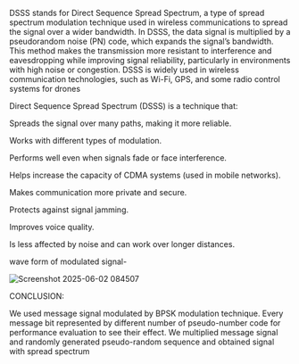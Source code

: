 DSSS stands for Direct Sequence Spread Spectrum, a type of spread spectrum modulation technique used in wireless communications to spread the signal over a wider bandwidth. In DSSS, the data signal is multiplied by a pseudorandom noise (PN) code, which expands the signal’s bandwidth. This method makes the transmission more resistant to interference and eavesdropping while improving signal reliability, particularly in environments with high noise or congestion. DSSS is widely used in wireless communication technologies, such as Wi-Fi, GPS, and some radio control systems for drones

Direct Sequence Spread Spectrum (DSSS) is a technique that:

Spreads the signal over many paths, making it more reliable.

Works with different types of modulation.

Performs well even when signals fade or face interference.

Helps increase the capacity of CDMA systems (used in mobile networks).

Makes communication more private and secure.

Protects against signal jamming.

Improves voice quality.

Is less affected by noise and can work over longer distances.


wave form of modulated signal-

![Screenshot 2025-06-02 084507](https://github.com/user-attachments/assets/dfbd1e35-04b6-4067-9c6b-63d4574ca0a5)



CONCLUSION:

We used message signal modulated by BPSK modulation technique. Every message bit represented by different number of pseudo-number code for performance evaluation to see their effect. We multiplied message signal and randomly generated pseudo-random sequence and obtained signal with spread spectrum

